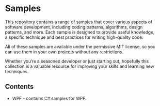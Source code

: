 # Samples
This repository contains a range of samples that cover various aspects of software development, including coding patterns, algorithms, design patterns, and more. Each sample is designed to provide useful knowledge, a specific technique and best practices for writing high-quality code. 

All of these samples are available under the permissive MIT license, so you can use them in your own projects without any restrictions. 

Whether you're a seasoned developer or just starting out, hopefully this collection is a valuable resource for improving your skills and learning new techniques. 

## Contents

- WPF - contains C# samples for WPF. 
